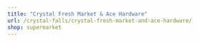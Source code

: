 ```yaml
---
title: "Crystal Fresh Market & Ace Hardware"
url: /crystal-falls/crystal-fresh-market-and-ace-hardware/
shop: supermarket
---
```

